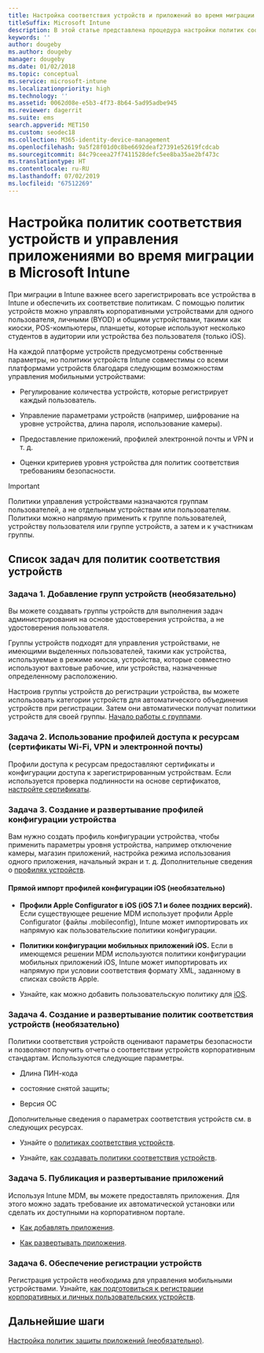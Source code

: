 ```yaml
---
title: Настройка соответствия устройств и приложений во время миграции в Intune
titleSuffix: Microsoft Intune
description: В этой статье представлена процедура настройки политик соответствия устройств и управления приложениями во время миграции в Microsoft Intune.
keywords: ''
author: dougeby
ms.author: dougeby
manager: dougeby
ms.date: 01/02/2018
ms.topic: conceptual
ms.service: microsoft-intune
ms.localizationpriority: high
ms.technology: ''
ms.assetid: 0062d08e-e5b3-4f73-8b64-5ad95adbe945
ms.reviewer: dagerrit
ms.suite: ems
search.appverid: MET150
ms.custom: seodec18
ms.collection: M365-identity-device-management
ms.openlocfilehash: 9a5f28f01d0c8be6692deaf27391e52619fcdcab
ms.sourcegitcommit: 84c79ceea27f7411528defc5ee8ba35ae2bf473c
ms.translationtype: HT
ms.contentlocale: ru-RU
ms.lasthandoff: 07/02/2019
ms.locfileid: "67512269"
---
```

# <a name="configure-device-compliance-and-app-management-policies-when-migrating-to-microsoft-intune"></a>Настройка политик соответствия устройств и управления приложениями во время миграции в Microsoft Intune

При миграции в Intune важнее всего зарегистрировать все устройства в Intune и обеспечить их соответствие политикам. С помощью политик устройств можно управлять корпоративными устройствами для одного пользователя, личными (BYOD) и общими устройствами, такими как киоски, POS-компьютеры, планшеты, которые используют несколько студентов в аудитории или устройства без пользователя (только iOS).

На каждой платформе устройств предусмотрены собственные параметры, но политики устройств Intune совместимы со всеми платформами устройств благодаря следующим возможностям управления мобильными устройствами:

-   Регулирование количества устройств, которые регистрирует каждый пользователь.

-   Управление параметрами устройств (например, шифрование на уровне устройства, длина пароля, использование камеры).

-   Предоставление приложений, профилей электронной почты и VPN и т. д.

-   Оценки критериев уровня устройства для политик соответствия требованиям безопасности.

> [!IMPORTANT]
> Политики управления устройствами назначаются группам пользователей, а не отдельным устройствам или пользователям. Политики можно напрямую применить к группе пользователей, устройству пользователя или группе устройств, а затем и к участникам группы.

## <a name="task-list-for-device-compliance-policies"></a>Список задач для политик соответствия устройств

### <a name="task-1-add-device-groups-optional"></a>Задача 1. Добавление групп устройств (необязательно)

Вы можете создавать группы устройств для выполнения задач администрирования на основе удостоверения устройства, а не удостоверения пользователя.

Группы устройств подходят для управления устройствами, не имеющими выделенных пользователей, такими как устройства, используемые в режиме киоска, устройства, которые совместно используют вахтовые рабочие, или устройства, назначенные определенному расположению.

Настроив группы устройств до регистрации устройства, вы можете использовать категории устройств для автоматического объединения устройств при регистрации. Затем они автоматически получат политики устройств для своей группы. [Начало работы с группами](groups-get-started.md).

### <a name="task-2-use-resource-access-profiles-wi-fi-vpn-and-email-certificates"></a>Задача 2. Использование профилей доступа к ресурсам (сертификаты Wi-Fi, VPN и электронной почты)

Профили доступа к ресурсам предоставляют сертификаты и конфигурации доступа к зарегистрированным устройствам. Если используется проверка подлинности на основе сертификатов, [настройте сертификаты](certificates-configure.md).

### <a name="task-3-create-and-deploy-device-configuration-profiles"></a>Задача 3. Создание и развертывание профилей конфигурации устройства

Вам нужно создать профиль конфигурации устройства, чтобы применить параметры уровня устройства, например отключение камеры, магазин приложений, настройка режима использования одного приложения, начальный экран и т. д. Дополнительные сведения о [профилях устройств](device-profiles.md).

#### <a name="directly-import-ios-configuration-profiles-optional"></a>Прямой импорт профилей конфигурации iOS (необязательно)

-   **Профили Apple Configurator в iOS (iOS 7.1 и более поздних версий).** Если существующее решение MDM использует профили Apple Configurator (файлы .mobileconfig), Intune может импортировать их напрямую как пользовательские политики конфигурации.

-   **Политики конфигурации мобильных приложений iOS.** Если в имеющемся решении MDM используются политики конфигурации мобильных приложений iOS, Intune может импортировать их напрямую при условии соответствия формату XML, заданному в списках свойств Apple.

- Узнайте, как можно добавить пользовательскую политику для [iOS](custom-settings-ios.md).

### <a name="task-4-create-and-deploy-device-compliance-policies-optional"></a>Задача 4. Создание и развертывание политик соответствия устройств (необязательно)

Политики соответствия устройств оценивают параметры безопасности и позволяют получить отчеты о соответствии устройств корпоративным стандартам. Используются следующие параметры.

-   Длина ПИН-кода

-   состояние снятой защиты;

-   Версия ОС

Дополнительные сведения о параметрах соответствия устройств см. в следующих ресурсах.

-   Узнайте о [политиках соответствия устройств](device-compliance.md).

-   Узнайте, [как создавать политики соответствия устройств](device-compliance-get-started.md).

### <a name="task-5-publish-and-deploy-apps"></a>Задача 5. Публикация и развертывание приложений

Используя Intune MDM, вы можете предоставлять приложения. Для этого можно задать требование их автоматической установки или сделать их доступными на корпоративном портале.

-   [Как добавлять приложения](apps-add.md).

-   [Как развертывать приложения](apps-deploy.md).

### <a name="task-6-enable-device-enrollment"></a>Задача 6. Обеспечение регистрации устройств

Регистрация устройств необходима для управления мобильными устройствами. Узнайте, [как подготовиться к регистрации корпоративных и личных пользовательских устройств](device-enrollment.md).

## <a name="next-steps"></a>Дальнейшие шаги

[Настройка политик защиты приложений (необязательно)](migration-guide-app-protection-policies.md).
